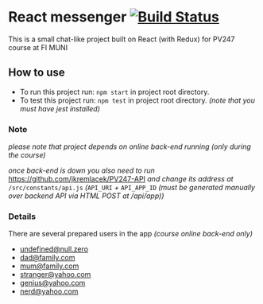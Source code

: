 # React messenger [![Build Status](https://travis-ci.com/jkremlacek/pv247-messenger.svg?token=eG473enqTzynJD1qtNyc&branch=master)](https://travis-ci.com/jkremlacek/pv247-messenger)

This is a small chat-like project built on React (with Redux) for PV247 course at FI MUNI

## How to use

- To run this project run: `npm start` in project root directory.
- To test this project run: `npm test` in project root directory. *(note that you must have jest installed)*

### Note

*please note that project depends on online back-end running (only during the course)*

*once back-end is down you also need to run* 
https://github.com/jkremlacek/PV247-API 
*and change its address at* `/src/constants/api.js` *(*`API_URI` *+* `API_APP_ID` *(must be generated manually over backend API via HTML POST at /api/app))*

### Details

There are several prepared users in the app *(course online back-end only)*

- undefined@null.zero
- dad@family.com
- mum@family.com
- stranger@yahoo.com
- genius@yahoo.com
- nerd@yahoo.com
